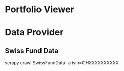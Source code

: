 Portfolio Viewer
================

# Data Provider
## Swiss Fund Data
scrapy crawl SwissFundData -a isin=CHXXXXXXXXXX